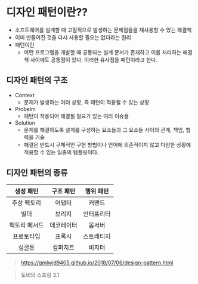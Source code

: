 디자인 패턴이란??
===================================================
* 소프트웨어를 설계할 때 고질적으로 발생하는 문제점들을 재사용할 수 있는 해결책
* 이미 만들어진 것을 다시 사용할 필요는 없다라는 원리
* 패턴이란
  - 어떤 프로그램을 개발할 때 공통되는 설계 문서가 존재하고 이를 처리하는 해결책 사이에도 공통점이 있다. 이러한 유사점을 패턴이라고 한다.
  
디자인 패턴의 구조
----------------------------------------------------
* Context
  - 문제가 발생하는 여러 상황, 즉 패턴이 적용될 수 있는 상황
* Probelm
  - 패턴이 적용되어 해결될 필요가 있는 여러 이슈들
* Solution
  - 문제를 해결하도록 설계를 구성하는 요소들과 그 요소들 사이의 관계, 책임, 협력을 기술
  - 해결은 반드시 구체적인 구현 방법이나 언어에 의존적이지 않고 다양한 상황에 적용할 수 있는 일종의 템플릿이다.
  
디자인 패턴의 종류
--------------------------------------------------------------
|생성 패턴|구조 패턴|행위 패턴|
|:-----------------:|:----------------:|:------------:|
|추상 팩토리|어댑터|커맨드|
|빌더|브리지|인터프리터|
|팩토리 메서드|데코레이터|옵서버|
|프로토타입|프록시|스트래티지|
|싱글톤|컴퍼지트|비지터|
  
  
  
  
  
  
  
  
  
  
  
  
  
  
  
  
  
  
  
  
  
  
  
  
  
  
  
  
> https://gmlwjd9405.github.io/2018/07/06/design-pattern.html

> 토비의 스프링 3.1
  
  
  
  
  
  
  
  
  
  
  
  
  
  
  
  
  
  
  

